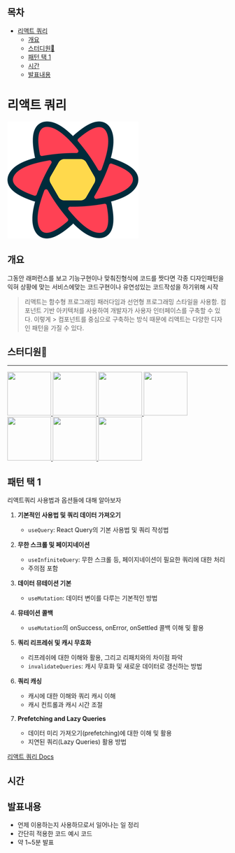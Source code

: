 ## 목차

- [리액트 쿼리](#리액트-쿼리)
  - [개요](#개요)
  - [스터디원🤔](#스터디원)
  - [패턴 택 1](#패턴-택-1)
  - [시간](#시간)
  - [발표내용](#발표내용)

# 리액트 쿼리

![리액트쿼리](./img/reactquery.png)

## 개요

그동안 래퍼런스를 보고 기능구현이나 맞춰진형식에 코드를 짯다면 각종 디자인패턴을 익혀 상황에 맞는 서비스에맞는 코드구현이나 유연성있는 코드작성을 하기위해 시작

> 리액트는 함수형 프로그래밍 패러다임과 선언형 프로그래밍 스타일을 사용함.
> 컴포넌트 기반 아키텍처를 사용하여 개발자가 사용자 인터페이스를 구축할 수 있다. 이렇게 > 컴포넌트를 중심으로 구축하는 방식 때문에 리액트는 다양한 디자인 패턴을 가질 수 있다.

## 스터디원🤔

---

  <a href="https://github.com/nonjk2">
      <img src="https://github.com/nonjk2.png" width="100" height="100"/>
  </a>
  <a href="https://github.com/helloworld442">
      <img src="https://github.com/helloworld442.png" width="100" height="100"/>
  </a>

  <a href="https://github.com/junho01052">
      <img src="https://github.com/junho01052.png" width="100" height="100"/>
  </a>

  <a href="https://github.com/Hyeon12">
      <img src="https://github.com/Hyeon12.png" width="100" height="100"/>
  </a>

  <a href="https://github.com/doyoung1002">
      <img src="https://github.com/doyoung1002.png" width="100" height="100"/>
  </a>
  <a href="https://github.com/Haru-Im">
      <img src="https://github.com/Haru-Im.png" width="100" height="100"/>
  </a>

  <a href="https://github.com/kangsinbeom">
      <img src="https://github.com/kangsinbeom.png" width="100" height="100"/>
  </a>

## 패턴 택 1

리액트쿼리 사용법과 옵션들에 대해 알아보자

1. **기본적인 사용법 및 쿼리 데이터 가져오기**

   - `useQuery`: React Query의 기본 사용법 및 쿼리 작성법

2. **무한 스크롤 및 페이지네이션**

   - `useInfiniteQuery`: 무한 스크롤 등, 페이지네이션이 필요한 쿼리에 대한 처리
   - 주의점 포함

3. **데이터 뮤테이션 기본**

   - `useMutation`: 데이터 변이를 다루는 기본적인 방법

4. **뮤테이션 콜백**

   - `useMutation`의 onSuccess, onError, onSettled 콜백 이해 및 활용

5. **쿼리 리프레쉬 및 캐시 무효화**

   - 리프레쉬에 대한 이해와 활용, 그리고 리패치와의 차이점 파악
   - `invalidateQueries`: 캐시 무효화 및 새로운 데이터로 갱신하는 방법

6. **쿼리 캐싱**

   - 캐시에 대한 이해와 쿼리 캐시 이해
   - 캐시 컨트롤과 캐시 시간 조절

7. **Prefetching and Lazy Queries**
   - 데이터 미리 가져오기(prefetching)에 대한 이해 및 활용
   - 지연된 쿼리(Lazy Queries) 활용 방법

[리액트 쿼리 Docs](https://tanstack.com/query/v5/docs/react/overview)

## 시간

## 발표내용

- 언제 이용하는지 사용하므로서 일어나는 일 정리
- 간단히 적용한 코드 예시 코드
- 약 1~5분 발표
